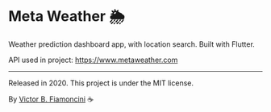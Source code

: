# Meta Weather 🌦

Weather prediction dashboard app, with location search. Built with Flutter.

API used in project: https://www.metaweather.com

----------
Released in 2020. This project is under the MIT license.

By [Victor B. Fiamoncini](https://github.com/Victor-Fiamoncini) ☕️
